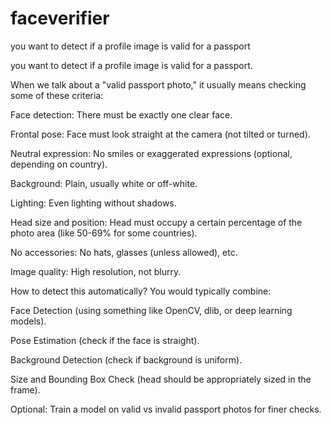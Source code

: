# faceverifier
you want to detect if a profile image is valid for a passport

you want to detect if a profile image is valid for a passport.

When we talk about a "valid passport photo," it usually means checking some of these criteria:

Face detection: There must be exactly one clear face.

Frontal pose: Face must look straight at the camera (not tilted or turned).

Neutral expression: No smiles or exaggerated expressions (optional, depending on country).

Background: Plain, usually white or off-white.

Lighting: Even lighting without shadows.

Head size and position: Head must occupy a certain percentage of the photo area (like 50-69% for some countries).

No accessories: No hats, glasses (unless allowed), etc.

Image quality: High resolution, not blurry.

How to detect this automatically?
You would typically combine:

Face Detection (using something like OpenCV, dlib, or deep learning models).

Pose Estimation (check if the face is straight).

Background Detection (check if background is uniform).

Size and Bounding Box Check (head should be appropriately sized in the frame).

Optional: Train a model on valid vs invalid passport photos for finer checks.
